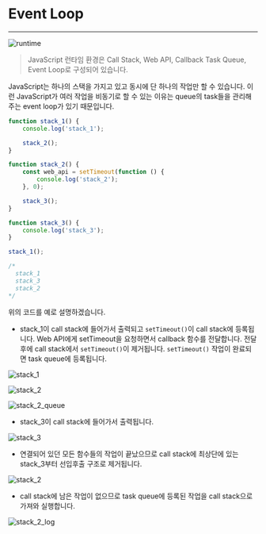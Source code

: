 # Event Loop

---

![runtime](./img/runtime.png)

> JavaScript 런타임 환경은 Call Stack, Web API, Callback Task Queue, Event Loop로 구성되어 있습니다.

JavaScript는 하나의 스택을 가지고 있고 동시에 단 하나의 작업만 할 수 있습니다. 이런 JavaScript가 여러 작업을 비동기로 할 수 있는 이유는 queue의 task들을 관리해주는 event loop가 있기 때문입니다.

```javascript
function stack_1() {
	console.log('stack_1');

	stack_2();
}

function stack_2() {
	const web_api = setTimeout(function () {
		console.log('stack_2');
	}, 0);

	stack_3();
}

function stack_3() {
	console.log('stack_3');
}

stack_1();

/* 
  stack_1
  stack_3
  stack_2
*/
```

위의 코드를 예로 설명하겠습니다.

- stack_1이 call stack에 들어가서 출력되고 `setTimeout()`이 call stack에 등록됩니다. Web API에게 setTimeout을 요청하면서 callback 함수를 전달합니다. 전달 후에 call stack에서 `setTimeout()`이 제거됩니다. `setTimeout()` 작업이 완료되면 task queue에 등록됩니다.

![stack_1](./img/stack_1.png)

![stack_2](./img/stack_2.png)

![stack_2_queue](./img/task_queue.png)

- stack_3이 call stack에 들어가서 출력됩니다.

![stack_3](./img/stack_3.png)

- 연결되어 있던 모든 함수들의 작업이 끝났으므로 call stack에 최상단에 있는 stack_3부터 선입후출 구조로 제거됩니다.

![stack_2](./img/stack_2_set.png)

- call stack에 남은 작업이 없으므로 task queue에 등록된 작업을 call stack으로 가져와 실행합니다.

![stack_2_log](./img/stack_2_log.png)
